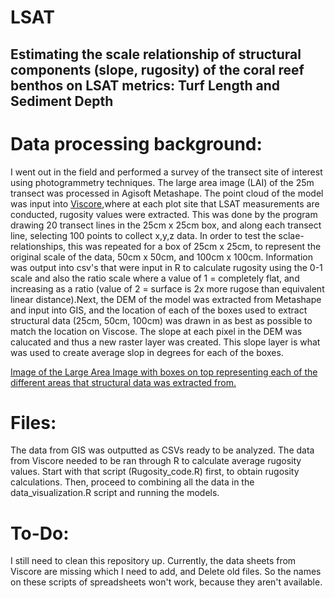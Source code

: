 # LSAT
## Estimating the scale relationship of structural components (slope, rugosity) of the coral reef benthos on LSAT metrics: Turf Length and Sediment Depth

# Data processing background: 
I went out in the field and performed a survey of the transect site of interest using photogrammetry techniques. The large area image (LAI) of the 25m transect was processed in Agisoft Metashape. The point cloud of the model was input into [Viscore](https://chei.ucsd.edu/viscore/),where at each plot site that LSAT measurements are conducted, rugosity values were extracted. This was done by the program drawing 20 transect lines in the 25cm x 25cm box, and along each transect line, selecting 100 points to collect x,y,z data. In order to test the sclae-relationships, this was repeated for a box of 25cm x 25cm, to represent the original scale of the data, 50cm x 50cm, and 100cm x 100cm. Information was output into csv's that were input in R to calculate rugosity using the 0-1 scale and also the ratio scale where a value of 1 = completely flat, and increasing as a ratio (value of 2 = surface is 2x more rugose than equivalent linear distance).Next, the DEM of the model was extracted from Metashape and input into GIS, and the location of each of the boxes used to extract structural data (25cm, 50cm, 100cm) was drawn in as best as possible to match the location on Viscose. The slope at each pixel in the DEM was calucated and thus a new raster layer was created. This slope layer is what was used to create average slop in degrees for each of the boxes. 

[Image of the Large Area Image with boxes on top representing each of the different areas that structural data was extracted from.](lai.png)


# Files: 
The data from GIS was outputted as CSVs ready to be analyzed. The data from Viscore needed to be ran through R to calculate average rugosity values. Start with that script (Rugosity_code.R) first, to obtain rugosity calculations. Then, proceed to combining all the data in the data_visualization.R script and running the models. 

# To-Do:
I still need to clean this repository up. Currently, the data sheets from Viscore are missing which I need to add, and Delete old files. So the names on these scripts of spreadsheets won't work, because they aren't available. 